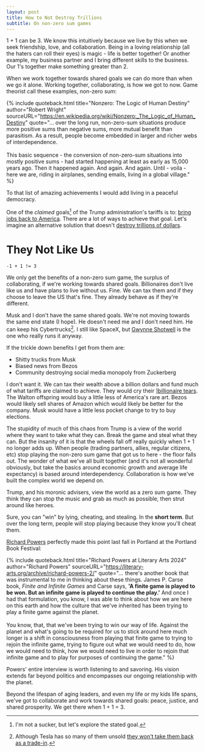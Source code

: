 ```yaml
---
layout: post
title: How to Not Destroy Trillions
subtitle: On non-zero sum games
---
```


1 + 1 can be 3. We know this intuitively because we live by this when we seek friendship, love, and collaboration. Being in a loving relationship (all the haters can roll their eyes) is magic - life is better together! Or another example, my business partner and I bring different skills to the business. Our 1's together make something greater than 2.

When we work together towards shared goals we can do more than when we go it alone. Working together, collaborating, is how we got to now.  Game theorist call these examples, non-zero sum:

{% include quoteback.html title="Nonzero: The Logic of Human Destiny" author="Robert Wright" sourceURL="https://en.wikipedia.org/wiki/Nonzero:_The_Logic_of_Human_Destiny"
quote="... over the long run, non-zero-sum situations produce more positive sums than negative sums, more mutual benefit than parasitism. As a result, people become embedded in larger and richer webs of interdependence. 
<br><br>
This basic sequence - the conversion of non-zero-sum situations into mostly positive sums - had started happening at least as early as 15,000 years ago. Then it happened again. And again. And again. Until - voila - here we are, riding in airplanes, sending emails, living in a global village." %}

To that list of amazing achievements I would add living in a peaceful democracy. 

One of the _claimed_ goals[^3] of the Trump administration's tariffs is to: [bring jobs back to America](https://www.cnbc.com/2025/04/03/trump-tariffs-goals-deficit-jobs.html). There are a lot of ways to achieve that goal. Let's imagine an alternative solution that doesn't [destroy trillions of dollars](https://www.forbes.com/sites/dereksaul/2025/04/04/tariffs-cause-another-stock-market-rout-losses-approach-5-trillion-as-dow-plummets-another-2200-points/).

# They Not Like Us

```
-1 + 1 != 3
```

We only get the benefits of a non-zero sum game, the surplus of collaborating, if we're working towards shared goals. Billionaires don't live like us and have plans to live without us. Fine. We can tax them and if they choose to leave the US that's fine. They already behave as if they're different.

Musk and I don't have the same shared goals. We're not moving towards the same end state (I hope). He doesn't need me and I don't need him. He can keep his Cybertrucks[^2]. I still like SpaceX, but [Gwynne Shotwell](https://en.wikipedia.org/wiki/Gwynne_Shotwell) is the one who really runs it anyway. 

If the trickle down benefits I get from them are: 
- Shitty trucks from Musk
- Biased news from Bezos
- Community destroying social media monopoly from Zuckerberg

I don't want it. We can tax their wealth above a billion dollars and fund much of what tariffs are claimed to achieve. They would cry their ][billionaire tears](https://www.marketwatch.com/story/elizabeth-warrens-mug-of-billionaire-tears-costs-25-and-is-one-of-the-hottest-selling-items-on-her-campaign-website-2019-11-15). The Walton offspring would buy a little less of America's rare art. Bezos would likely sell shares of Amazon which would likely be better for the company. Musk would have a little less pocket change to try to buy elections.

The stupidity of much of this chaos from Trump is a view of the world where they want to take what they can. Break the game and steal what they can. But the insanity of it is that the wheels fall off really quickly when 1 + 1 no longer adds up. When people (trading partners, allies, regular citizens, etc) stop playing the non-zero sum game that got us to here - the floor falls out. The wonder of what we've all built together (and it's not all wonderful obviously, but take the basics around economic growth and average life expectancy) is based around interdependency. Collaboration is how we've built the complex world we depend on.

Trump, and his moronic advisers, view the world as a zero sum game. They think they can stop the music and grab as much as possible, then strut around like heroes. 

Sure, you can "win" by lying, cheating, and stealing. In the __short term__. But over the long term, people will stop playing because they know you'll cheat them. 

[Richard Powers](https://www.richardpowers.net/) perfectly made this point last fall in Portland at the Portland Book Festival:

{% include quoteback.html title="Richard Powers at Literary Arts 2024" author="Richard Powers" sourceURL="https://literary-arts.org/archive/richard-powers-2/" 
quote="...  there's another book that was instrumental to me in thinking about these things. James P. Carse book, <i>Finite and Infinite Games</i> and Carse says, <b>'A finite game is played to be won. But an infinite game is played to continue the play.'</b> And once I had that formulation, you know, I was able to think about how we are here on this earth and how the culture that we've inherited has been trying to play a finite game against the planet. 
<br><br>
You know, that, that we've been trying to win our way of life. Against the planet and what's going to be required for us to stick around here much longer is a shift in consciousness from playing that finite game to trying to rejoin the infinite game, trying to figure out what we would need to do, how we would need to think, how we would need to live in order to rejoin that infinite game and to play for purposes of continuing the game." %}

Powers' entire interview is worth listening to and savoring. His vision extends far beyond politics and encompasses our ongoing relationship with the planet.

Beyond the lifespan of aging leaders, and even my life or my kids life spans, we've got to collaborate and work towards shared goals: peace, justice, and shared prosperity. We get there when 1 + 1 = 3.


[^1]: Really the non-zero sumness as Robin Wright calls it is just greater than 2. It's a surplus. 
[^2]: Although Tesla has so many of them unsold [they won't take them back as a trade-in](https://www.autoevolution.com/news/the-cybertruck-sales-are-so-bad-that-not-even-tesla-is-accepting-one-for-trade-ins-249656.html#). 
[^3]: I'm not a sucker, but let's explore the stated goal.
